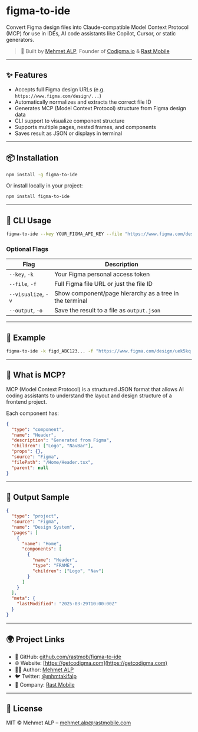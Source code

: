 # figma-to-ide

Convert Figma design files into Claude-compatible Model Context Protocol (MCP) for use in IDEs, AI code assistants like Copilot, Cursor, or static generators.

> 🔧 Built by [Mehmet ALP](https://www.linkedin.com/in/mehmetalp/), Founder of [Codigma.io](https://getcodigma.com) & [Rast Mobile](https://rastmobile.com)

---

## ✨ Features

- Accepts full Figma design URLs (e.g. `https://www.figma.com/design/...`)
- Automatically normalizes and extracts the correct file ID
- Generates MCP (Model Context Protocol) structure from Figma design data
- CLI support to visualize component structure
- Supports multiple pages, nested frames, and components
- Saves result as JSON or displays in terminal

---

## 📦 Installation

```bash
npm install -g figma-to-ide
```

Or install locally in your project:

```bash
npm install figma-to-ide
```

---

## 🚀 CLI Usage

```bash
figma-to-ide --key YOUR_FIGMA_API_KEY --file "https://www.figma.com/design/FILE_ID/Project-Name" --visualize
```

### Optional Flags

| Flag           | Description                                                |
|----------------|------------------------------------------------------------|
| `--key`, `-k`  | Your Figma personal access token                           |
| `--file`, `-f` | Full Figma file URL or just the file ID                    |
| `--visualize`, `-v` | Show component/page hierarchy as a tree in the terminal |
| `--output`, `-o` | Save the result to a file as `output.json`                |

---

## 🔁 Example

```bash
figma-to-ide -k figd_ABC123... -f "https://www.figma.com/design/uek5kq.../Project" -v -o mcp.json
```

---

## 🧠 What is MCP?

MCP (Model Context Protocol) is a structured JSON format that allows AI coding assistants to understand the layout and design structure of a frontend project.

Each component has:

```json
{
  "type": "component",
  "name": "Header",
  "description": "Generated from Figma",
  "children": ["Logo", "NavBar"],
  "props": {},
  "source": "Figma",
  "filePath": "/Home/Header.tsx",
  "parent": null
}
```

---

## 📄 Output Sample

```json
{
  "type": "project",
  "source": "Figma",
  "name": "Design System",
  "pages": [
    {
      "name": "Home",
      "components": [
        {
          "name": "Header",
          "type": "FRAME",
          "children": ["Logo", "Nav"]
        }
      ]
    }
  ],
  "meta": {
    "lastModified": "2025-03-29T10:00:00Z"
  }
}
```

---

## 🌍 Project Links

- 🔗 GitHub: [github.com/rastmob/figma-to-ide](https://github.com/rastmob/figma-to-ide)
- 🌐 Website: [https://getcodigma.com](https://getcodigma.com)
- 🧑‍💻 Author: [Mehmet ALP](https://www.linkedin.com/in/mehmetalp/)
- 🐦 Twitter: [@mhmtakifalp](https://twitter.com/mhmtakifalp)
- 💼 Company: [Rast Mobile](http://linkedin.com/company/rastmobile)

---

## 📄 License

MIT © Mehmet ALP – [mehmet.alp@rastmobile.com](mailto:mehmet.alp@rastmobile.com)
